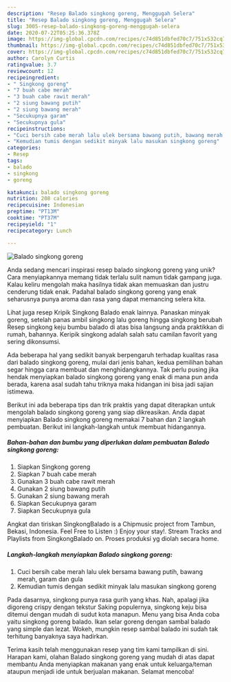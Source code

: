 ```yaml
---
description: "Resep Balado singkong goreng, Menggugah Selera"
title: "Resep Balado singkong goreng, Menggugah Selera"
slug: 3005-resep-balado-singkong-goreng-menggugah-selera
date: 2020-07-22T05:25:36.378Z
image: https://img-global.cpcdn.com/recipes/c74d851dbfed70c7/751x532cq70/balado-singkong-goreng-foto-resep-utama.jpg
thumbnail: https://img-global.cpcdn.com/recipes/c74d851dbfed70c7/751x532cq70/balado-singkong-goreng-foto-resep-utama.jpg
cover: https://img-global.cpcdn.com/recipes/c74d851dbfed70c7/751x532cq70/balado-singkong-goreng-foto-resep-utama.jpg
author: Carolyn Curtis
ratingvalue: 3.7
reviewcount: 12
recipeingredient:
- " Singkong goreng"
- "7 buah cabe merah"
- "3 buah cabe rawit merah"
- "2 siung bawang putih"
- "2 siung bawang merah"
- "Secukupnya garam"
- "Secukupnya gula"
recipeinstructions:
- "Cuci bersih cabe merah lalu ulek bersama bawang putih, bawang merah, garam dan gula"
- "Kemudian tumis dengan sedikit minyak lalu masukan singkong goreng"
categories:
- Resep
tags:
- balado
- singkong
- goreng

katakunci: balado singkong goreng 
nutrition: 208 calories
recipecuisine: Indonesian
preptime: "PT13M"
cooktime: "PT37M"
recipeyield: "1"
recipecategory: Lunch

---
```



![Balado singkong goreng](https://img-global.cpcdn.com/recipes/c74d851dbfed70c7/751x532cq70/balado-singkong-goreng-foto-resep-utama.jpg)

Anda sedang mencari inspirasi resep balado singkong goreng yang unik? Cara menyiapkannya memang tidak terlalu sulit namun tidak gampang juga. Kalau keliru mengolah maka hasilnya tidak akan memuaskan dan justru cenderung tidak enak. Padahal balado singkong goreng yang enak seharusnya punya aroma dan rasa yang dapat memancing selera kita.

Lihat juga resep Kripik Singkong Balado enak lainnya. Panaskan minyak goreng, setelah panas ambil singkong lalu goreng hingga singkong berubah Resep singkong keju bumbu balado di atas bisa langsung anda praktikkan di rumah, bahannya. Keripik singkong adalah salah satu camilan favorit yang sering dikonsumsi.

Ada beberapa hal yang sedikit banyak berpengaruh terhadap kualitas rasa dari balado singkong goreng, mulai dari jenis bahan, kedua pemilihan bahan segar hingga cara membuat dan menghidangkannya. Tak perlu pusing jika hendak menyiapkan balado singkong goreng yang enak di mana pun anda berada, karena asal sudah tahu triknya maka hidangan ini bisa jadi sajian istimewa.


Berikut ini ada beberapa tips dan trik praktis yang dapat diterapkan untuk mengolah balado singkong goreng yang siap dikreasikan. Anda dapat menyiapkan Balado singkong goreng memakai 7 bahan dan 2 langkah pembuatan. Berikut ini langkah-langkah untuk membuat hidangannya.

<!--inarticleads1-->

##### Bahan-bahan dan bumbu yang diperlukan dalam pembuatan Balado singkong goreng:

1. Siapkan  Singkong goreng
1. Siapkan 7 buah cabe merah
1. Gunakan 3 buah cabe rawit merah
1. Gunakan 2 siung bawang putih
1. Gunakan 2 siung bawang merah
1. Siapkan Secukupnya garam
1. Siapkan Secukupnya gula


Angkat dan tiriskan SingkongBalado is a Chipmusic project from Tambun, Bekasi, Indonesia. Feel Free to Listen :) Enjoy your stay!. Stream Tracks and Playlists from SingkongBalado on. Proses produksi yg diolah secara home. 

<!--inarticleads2-->

##### Langkah-langkah menyiapkan Balado singkong goreng:

1. Cuci bersih cabe merah lalu ulek bersama bawang putih, bawang merah, garam dan gula
1. Kemudian tumis dengan sedikit minyak lalu masukan singkong goreng


Pada dasarnya, singkong punya rasa gurih yang khas. Nah, apalagi jika digoreng crispy dengan tekstur Saking populernya, singkong keju bisa ditemui dengan mudah di sudut kota manapun. Menu yang bisa Anda coba yaitu singkong goreng balado. Ikan selar goreng dengan sambal balado yang simple dan lezat. Wokeh, mungkin resep sambal balado ini sudah tak terhitung banyaknya saya hadirkan. 

Terima kasih telah menggunakan resep yang tim kami tampilkan di sini. Harapan kami, olahan Balado singkong goreng yang mudah di atas dapat membantu Anda menyiapkan makanan yang enak untuk keluarga/teman ataupun menjadi ide untuk berjualan makanan. Selamat mencoba!
